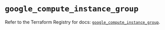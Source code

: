 # `google_compute_instance_group`

Refer to the Terraform Registry for docs: [`google_compute_instance_group`](https://registry.terraform.io/providers/hashicorp/google/6.46.0/docs/resources/compute_instance_group).
